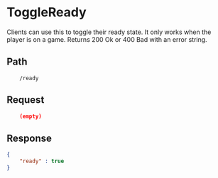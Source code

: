 # ToggleReady

Clients can use this to toggle their ready state. It only works when the player is on a game. Returns 200 Ok or 400 Bad with an error string.

## Path

```
    /ready
```

## Request

```json
    (empty)
```

## Response

```json
{
    "ready" : true
}
```